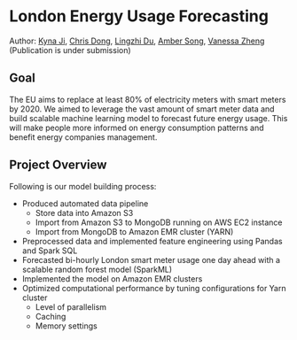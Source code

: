 # London Energy Usage Forecasting
Author: [Kyna Ji](https://github.com/feiran-kyna-ji), [Chris Dong](https://github.com/dongchris), [Lingzhi Du](https://github.com/LenzDu), [Amber Song](https://github.com/ambersongzz), [Vanessa Zheng](https://github.com/VZ0624)  
(Publication is under submission)

## Goal
The EU aims to replace at least 80% of electricity meters with smart meters by 2020. We aimed to leverage the vast amount of smart meter data and build scalable machine learning model to forecast future energy usage. This will make people more informed on energy consumption patterns and benefit energy companies management.

## Project Overview
Following is our model building process:
* Produced automated data pipeline
  - Store data into Amazon S3
  - Import from Amazon S3 to MongoDB running on AWS EC2 instance 
  - Import from MongoDB to Amazon EMR cluster (YARN)
* Preprocessed data and implemented feature engineering using Pandas and Spark SQL
* Forecasted bi-hourly London smart meter usage one day ahead with a scalable random forest model (SparkML)
* Implemented the model on Amazon EMR clusters
* Optimized computational performance by tuning configurations for Yarn cluster
  - Level of parallelism
  - Caching
  - Memory settings
